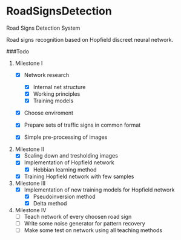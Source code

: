 RoadSignsDetection
==================

Road Signs Detection System

Road signs recognition based on Hopfield discreet neural network. 

###Todo
1. Milestone I
	* [x] Network research
		- [x] Internal net structure
		- [x] Working principles
		- [x] Training models
	* [x] Choose enviroment
	* [x] Prepare sets of traffic signs in common format
	* [x] Simple pre-processing of images
	

2. Milestone II
 	* [x] Scaling down and tresholding images
 	* [x] Implementation of Hopfield network
 		- [x] Hebbian learning method
 	* [x] Training Hopfield network with few samples
 	
3. Milestone III
	* [x] Implementation of new training models for Hopfield network
		- [x] Pseudoinversion method
		- [x] Delta method
 
4. Milestone IV
 	* [ ] Teach network of every choosen road sign
 	* [ ] Write some noise generator for pattern recovery
	* [ ] Make some test on network using all teaching methods 	
